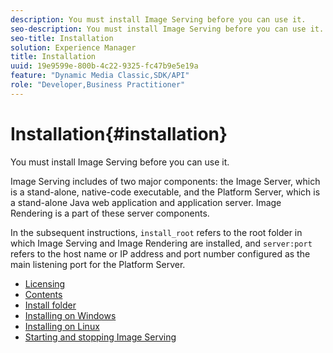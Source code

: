 ```yaml
---
description: You must install Image Serving before you can use it.
seo-description: You must install Image Serving before you can use it.
seo-title: Installation
solution: Experience Manager
title: Installation
uuid: 19e9599e-800b-4c22-9325-fc47b9e5e19a
feature: "Dynamic Media Classic,SDK/API"
role: "Developer,Business Practitioner"
---
```


# Installation{#installation}

You must install Image Serving before you can use it.

Image Serving includes of two major components: the Image Server, which is a stand-alone, native-code executable, and the Platform Server, which is a stand-alone Java web application and application server. Image Rendering is a part of these server components.

In the subsequent instructions, `install_root` refers to the root folder in which Image Serving and Image Rendering are installed, and `server:port` refers to the host name or IP address and port number configured as the main listening port for the Platform Server. 

* [Licensing](c-licensing.md)
* [Contents](c-contents.md)
* [Install folder](c-install-folder.md)
* [Installing on Windows](t-installing-on-windows/t-installing-on-windows.md)
* [Installing on Linux](c-installing-linux/c-installing-linux.md)
* [Starting and stopping Image Serving](t-starting-and-stopping/t-starting-and-stopping.md)

